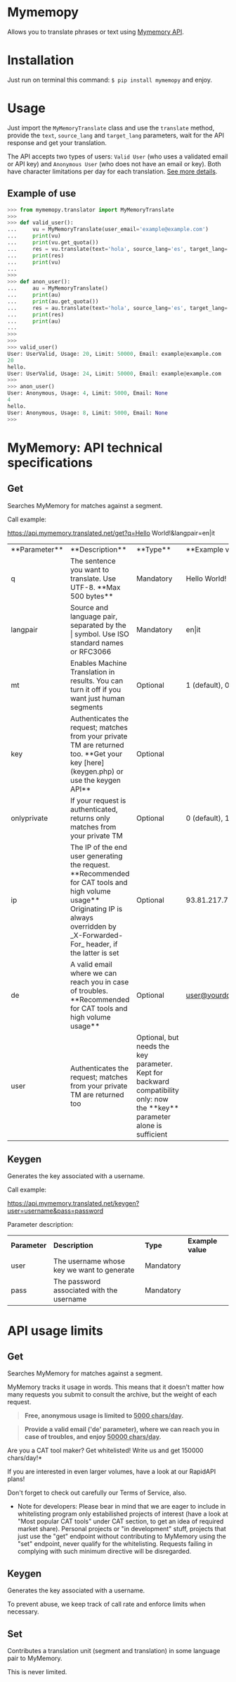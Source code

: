 # Mymemopy

Allows you to translate phrases or text using [Mymemory API](https://mymemory.translated.net/).

# Installation

Just run on terminal this command: `$ pip install mymemopy` and enjoy.

# Usage

Just import the `MyMemoryTranslate` class and use the `translate` method, provide the `text`, `source_lang` and `target_lang` parameters, wait for the API response and get your translation.

The API accepts two types of users: `Valid User` (who uses a validated email or API key) and `Anonymous User` (who does not have an email or key). Both have character limitations per day for each translation. [See more details](#API-usage-limits).


## Example of use

```python
>>> from mymemopy.translator import MyMemoryTranslate
>>>
>>> def valid_user():
...     vu = MyMemoryTranslate(user_email='example@example.com')
...     print(vu)
...     print(vu.get_quota())
...     res = vu.translate(text='hola', source_lang='es', target_lang='en')
...     print(res)
...     print(vu)
...
>>>
>>> def anon_user():
...     au = MyMemoryTranslate()
...     print(au)
...     print(au.get_quota())
...     res = au.translate(text='hola', source_lang='es', target_lang='en')
...     print(res)
...     print(au)
...
>>>
>>>
>>> valid_user()
User: UserValid, Usage: 20, Limit: 50000, Email: example@example.com
20
hello.
User: UserValid, Usage: 24, Limit: 50000, Email: example@example.com
>>>
>>> anon_user()
User: Anonymous, Usage: 4, Limit: 5000, Email: None
4
hello.
User: Anonymous, Usage: 8, Limit: 5000, Email: None
>>>
```




# MyMemory: API technical specifications

## Get

Searches MyMemory for matches against a segment.

Call example:

<a href='https://api.mymemory.translated.net/get?q=Hello World!&langpair=en|it'>https://api.mymemory.translated.net/get?q=Hello World!&langpair=en|it</a>


|     |     |     |     |
| --- | --- | --- | --- |
| \*\*Parameter\*\* | \*\*Description\*\* | \*\*Type\*\* | \*\*Example value\*\* |
| q   | The sentence you want to translate. Use UTF-8. \*\*Max 500 bytes\*\* | Mandatory | Hello World! |
| langpair | Source and language pair, separated by the \| symbol. Use ISO standard names or RFC3066 | Mandatory | en\|it |
| mt  | Enables Machine Translation in results. You can turn it off if you want just human segments | Optional | 1 (default), 0 |
| key | Authenticates the request; matches from your private TM are returned too. \*\*Get your key \[here\](keygen.php) or use the keygen API\*\* | Optional |     |
| onlyprivate | If your request is authenticated, returns only matches from your private TM | Optional | 0 (default), 1 |
| ip  | The IP of the end user generating the request. \*\*Recommended for CAT tools and high volume usage\*\* Originating IP is always overridden by \_X-Forwarded-For\_ header, if the latter is set | Optional | 93.81.217.71 |
| de  | A valid email where we can reach you in case of troubles. \*\*Recommended for CAT tools and high volume usage\*\* | Optional | user@yourdomain.com |
| user | Authenticates the request; matches from your private TM are returned too | Optional, but needs the key parameter. Kept for backward compatibility only: now the \*\*key\*\* parameter alone is sufficient |     |

## Keygen

Generates the key associated with a username.

Call example:

<a href='https://api.mymemory.translated.net/keygen?user=username&pass=password'>https://api.mymemory.translated.net/keygen?user=username&pass=password</a>



Parameter description:

|     |     |     |     |
| --- | --- | --- | --- |
| **Parameter** | **Description** | **Type** | **Example value** |
| user | The username whose key we want to generate | Mandatory |     |
| pass | The password associated with the username | Mandatory |     |


<a name="API-usage-limits"></a>

# API usage limits

## Get

Searches MyMemory for matches against a segment.

MyMemory tracks it usage in words. This means that it doesn't matter how many requests you submit to consult the archive, but the weight of each request.

> **Free, anonymous usage is limited to <u>5000 chars/day</u>.**

> **Provide a valid email ('de' parameter), where we can reach you in case of troubles, and enjoy <u>50000 chars/day</u>.**

Are you a CAT tool maker? Get whitelisted! Write us and get 150000 chars/day!*

If you are interested in even larger volumes, have a look at our RapidAPI plans!

Don't forget to check out carefully our Terms of Service, also.

* Note for developers:
Please bear in mind that we are eager to include in whitelisting program only estabilished projects of interest (have a look at "Most popular CAT tools" under CAT section, to get an idea of required market share).
Personal projects or "in development" stuff, projects that just use the "get" endpoint without contributing to MyMemory using the "set" endpoint, never qualify for the whitelisting.
Requests failing in complying with such minimum directive will be disregarded.


## Keygen

Generates the key associated with a username.

To prevent abuse, we keep track of call rate and enforce limits when necessary.


## Set

Contributes a translation unit (segment and translation) in some language pair to MyMemory.

This is never limited.
